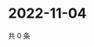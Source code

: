 # 2022-11-04

共 0 条

<!-- BEGIN WEIBO -->
<!-- 最后更新时间 Fri Nov 04 2022 22:14:12 GMT+0800 (China Standard Time) -->

<!-- END WEIBO -->
